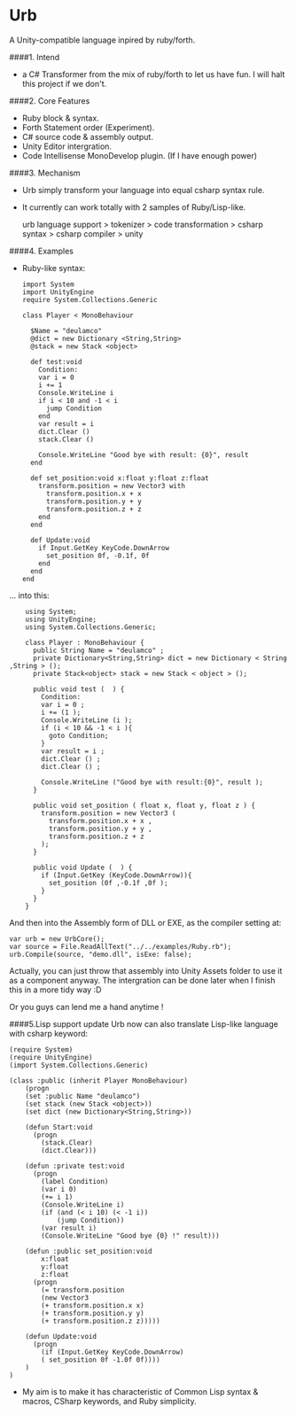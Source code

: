 # Urb
A Unity-compatible language inpired by ruby/forth.

####1. Intend
 - a C# Transformer from the mix of ruby/forth to let us have fun. I will halt this project if we don't.
 
####2. Core Features
 - Ruby block & syntax.
 - Forth Statement order (Experiment).
 - C# source code & assembly output.
 - Unity Editor intergration.
 - Code Intellisense MonoDevelop plugin. (If I have enough power)

####3. Mechanism
   
   - Urb simply transform your language into equal csharp syntax rule. 
   - It currently can work totally with 2 samples of Ruby/Lisp-like.

        urb language support > tokenizer > code transformation > csharp syntax > csharp compiler > unity

####4. Examples

  - Ruby-like syntax:

        import System
        import UnityEngine
        require System.Collections.Generic

        class Player < MonoBehaviour

          $Name = "deulamco"
          @dict = new Dictionary <String,String> 
          @stack = new Stack <object> 
            
          def test:void
            Condition:
            var i = 0
            i += 1
            Console.WriteLine i
            if i < 10 and -1 < i
              jump Condition
            end
            var result = i
            dict.Clear ()
            stack.Clear ()

            Console.WriteLine "Good bye with result: {0}", result
          end

          def set_position:void x:float y:float z:float
            transform.position = new Vector3 with
              transform.position.x + x
              transform.position.y + y
              transform.position.z + z 
            end
          end
             
          def Update:void
            if Input.GetKey KeyCode.DownArrow
              set_position 0f, -0.1f, 0f
            end
          end
        end

  ... into this: 

        using System;
        using UnityEngine;
        using System.Collections.Generic;

        class Player : MonoBehaviour {
          public String Name = "deulamco" ;
          private Dictionary<String,String> dict = new Dictionary < String ,String > ();
          private Stack<object> stack = new Stack < object > ();

          public void test (  ) {
            Condition:
            var i = 0 ;
            i += (1 );
            Console.WriteLine (i );
            if (i < 10 && -1 < i ){
              goto Condition;
            }
            var result = i ;
            dict.Clear () ;
            dict.Clear () ;
            
            Console.WriteLine ("Good bye with result:{0}", result );
          }

          public void set_position ( float x, float y, float z ) {
            transform.position = new Vector3 ( 
              transform.position.x + x ,
              transform.position.y + y ,
              transform.position.z + z 
            );
          }

          public void Update (  ) {
            if (Input.GetKey (KeyCode.DownArrow)){
              set_position (0f ,-0.1f ,0f );
            }
          }
        }

And then into the Assembly form of DLL or EXE, as the compiler setting at:

    var urb = new UrbCore();
    var source = File.ReadAllText("../../examples/Ruby.rb");
    urb.Compile(source, "demo.dll", isExe: false);

Actually, you can just throw that assembly into Unity Assets folder to use it as a component anyway. 
The intergration can be done later when I finish this in a more tidy way :D

Or you guys can lend me a hand anytime !

####5.Lisp support update
Urb now can also translate Lisp-like language with csharp keyword:

	(require System)
	(require UnityEngine)
	(import System.Collections.Generic)

	(class :public (inherit Player MonoBehaviour)
	    (progn
		(set :public Name "deulamco")
		(set stack (new Stack <object>))
		(set dict (new Dictionary<String,String>)) 

		(defun Start:void
		  (progn
		  	(stack.Clear)
		  	(dict.Clear)))

		(defun :private test:void 
		  (progn 
		  	(label Condition)
			(var i 0)
			(+= i 1)
			(Console.WriteLine i)
			(if (and (< i 10) (< -1 i))
				(jump Condition))
			(var result i)
			(Console.WriteLine "Good bye {0} !" result)))

		(defun :public set_position:void 
			x:float 
			y:float 
			z:float
		  (progn 
		  	(= transform.position 
		    (new Vector3 
		    (+ transform.position.x x)
		    (+ transform.position.y y)
	 	    (+ transform.position.z z)))))
		   
		(defun Update:void
		  (progn
		    (if (Input.GetKey KeyCode.DownArrow)
		    ( set_position 0f -1.0f 0f))))
	    )
	)

 - My aim is to make it has characteristic of Common Lisp syntax & macros, CSharp keywords, and Ruby simplicity.
